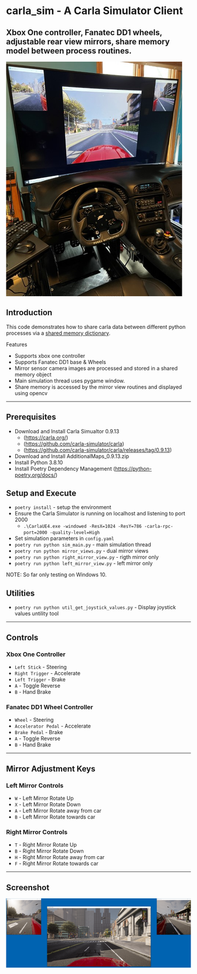 # carla_sim - A Carla Simulator Client

## Xbox One controller, Fanatec DD1 wheels, adjustable rear view mirrors, share memory model between process routines.

![screenshot](./images/rig_test.jpg)

## Introduction

This code demonstrates how to share carla data between different python processes via a [shared memory dictionary](https://pypi.org/project/shared-memory-dict/).  

Features
- Supports xbox one controller
- Supports Fanatec DD1 base & Wheels
- Mirror sensor camera images are processed and stored in a shared memory object
- Main simulation thread uses pygame window.
- Share memory is accessed by the mirror view routines and displayed using opencv

---

## Prerequisites

- Download and Install Carla Simualtor 0.9.13 
    - (https://carla.org/)
    - (https://github.com/carla-simulator/carla)
    - (https://github.com/carla-simulator/carla/releases/tag/0.9.13)
- Download and Install AdditionalMaps_0.9.13.zip
- Install Python 3.8.10
- Install Poetry Dependency Management (https://python-poetry.org/docs/)

## Setup and Execute

- `poetry install` - setup the environment
- Ensure the Carla Simulator is running on localhost and listening to port 2000
  - `.\CarlaUE4.exe -windowed -ResX=1024 -ResY=786 -carla-rpc-port=2000 -quality-level=High`
- Set simulation parameters in `config.yaml`
- `poetry run python sim_main.py` - main simulation thread
- `poetry run python mirror_views.py` - dual mirror views
- `poetry run python right_mirror_view.py` - rigth mirror only
- `poetry run python left_mirror_view.py` - left mirror only

NOTE: So far only testing on Windows 10.

## Utilities

- `poetry run python util_get_joystick_values.py` - Display joystick values untility tool

---

## Controls

### Xbox One Controller

- `Left Stick` - Steering
- `Right Trigger` - Accelerate
- `Left Trigger` - Brake
- `A` - Toggle Reverse
- `B` - Hand Brake

### Fanatec DD1 Wheel Controller

- `Wheel` - Steering
- `Accelerator Pedal` - Accelerate
- `Brake Pedal` - Brake
- `A` - Toggle Reverse
- `B` - Hand Brake


---

## Mirror Adjustment Keys

### Left Mirror Controls

- `W` - Left Mirror Rotate Up
- `X` - Left Mirror Rotate Down
- `A` - Left Mirror Rotate away from car
- `B` - Left Mirror Rotate towards car

### Right Mirror Controls

- `T` - Right Mirror Rotate Up
- `B` - Right Mirror Rotate Down
- `H` - Right Mirror Rotate away from car
- `F` - Right Mirror Rotate towards car

---

## Screenshot

![screenshot](./images/sim_view.PNG)





